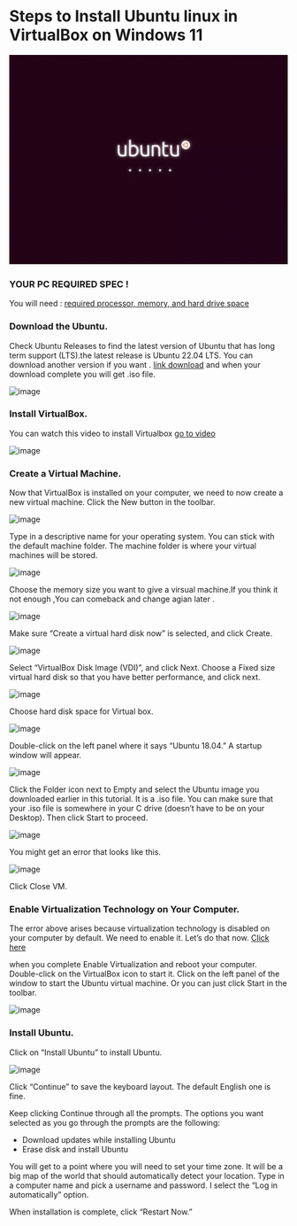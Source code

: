 # Steps to Install Ubuntu linux in VirtualBox on Windows 11

![ubuntuGif](images/Ubuntu_gif.gif)

### YOUR PC REQUIRED SPEC !
You will need : [required processor, memory, and hard drive space](https://www.virtualbox.org/wiki/End-user_documentation)

### Download the Ubuntu.
Check Ubuntu Releases to find the latest version of Ubuntu that has long term support (LTS).the latest release is Ubuntu 22.04 LTS. You can download another version 
if you want . [link download](https://ubuntu.com/download/desktop) and when your download complete you will get .iso file. 

![image](https://user-images.githubusercontent.com/100128996/182571580-d308b973-498b-46d9-a6cd-03b629ebef69.png)

### Install VirtualBox.
You can watch this video to install Virtualbox  [go to video](https://www.youtube.com/watch?v=b866-7Y_0KQ)
  
  ![image](https://user-images.githubusercontent.com/100128996/182576705-084aec64-ff56-4080-8c6f-596c7c00e450.png) 
  
### Create a Virtual Machine.
Now that VirtualBox is installed on your computer, we need to now create a new virtual machine.
Click the New button in the toolbar.

![image](https://user-images.githubusercontent.com/100128996/182580219-5cea5e59-11fa-46d4-b549-bc5be926bf9c.png)

Type in a descriptive name for your operating system. You can stick with the default machine folder. The machine folder is where your virtual machines will be stored.

![image](https://user-images.githubusercontent.com/100128996/182580574-327b5a9a-88e4-4814-b22c-bb3154987a49.png)

Choose the memory size you want to give a virsual machine.If you think it not enough ,You can comeback and change agian later .

![image](https://user-images.githubusercontent.com/100128996/182581047-78fead17-a086-4abe-8b7f-aba93a2a1edc.png)

Make sure “Create a virtual hard disk now” is selected, and click Create.

![image](https://user-images.githubusercontent.com/100128996/182582111-765f5442-cdb4-4eea-9a37-6c2e1f6a736f.png)

Select “VirtualBox Disk Image (VDI)”, and click Next.
Choose a Fixed size virtual hard disk so that you have better performance, and click next.

![image](https://user-images.githubusercontent.com/100128996/182582838-760ab49e-3e30-4294-a61f-3d0eedeb34df.png)

Choose hard disk space for Virtual box.

![image](https://user-images.githubusercontent.com/100128996/182583125-43bcc550-dc82-4425-9d22-3e1d7b5f88d0.png)

Double-click on the left panel where it says “Ubuntu 18.04.” A startup window will appear.

![image](https://user-images.githubusercontent.com/100128996/182583746-f0903f07-ff20-452c-8fb9-b81a56a473ab.png)

Click the Folder icon next to Empty and select the Ubuntu image you downloaded earlier in this tutorial. It is a .iso file. You can make sure that your .iso file is 
somewhere in your C drive (doesn’t have to be on your Desktop). Then click Start to proceed.

![image](https://user-images.githubusercontent.com/100128996/182597175-5fea75fa-e4c4-4dd3-9084-bb383a3d6ed0.png)

You might get an error that looks like this.

![image](https://user-images.githubusercontent.com/100128996/182603151-cf9319c7-d18d-4f16-8d56-a1f045f81608.png)

Click Close VM.

### Enable Virtualization Technology on Your Computer.
The error above arises because virtualization technology is disabled on your computer by default. We need to enable it. Let’s do that now.
[Click here](https://www.youtube.com/watch?v=UMo-is3fjPI)

when you complete Enable Virtualization and reboot your computer.
Double-click on the VirtualBox icon to start it.
Click on the left panel of the window to start the Ubuntu virtual machine. Or you can just click Start in the toolbar.

![image](https://user-images.githubusercontent.com/100128996/182602875-80f50355-9d29-4598-a1f2-67beef6f4035.png)

### Install Ubuntu.
Click on “Install Ubuntu” to install Ubuntu.

![image](https://user-images.githubusercontent.com/100128996/182602685-669ddc97-4b95-4ac0-92ef-0a1692c4cfad.png)

Click “Continue” to save the keyboard layout. The default English one is fine.

Keep clicking Continue through all the prompts. The options you want selected as you go through the prompts are the following:

* Download updates while installing Ubuntu
* Erase disk and install Ubuntu

You will get to a point where you will need to set your time zone. It will be a big map of the world that should automatically detect your location.
Type in a computer name and pick a username and password. I select the “Log in automatically” option.

When installation is complete, click “Restart Now.”












